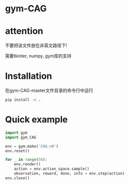 # gym-CAG

# attention 

不要把该文件放在非英文路径下!

需要tkinter, numpy, gym库的支持

# Installation

在gym-CAG-master文件目录的命令行中运行

```bash
pip install -e .
```

# Quick example

```python
import gym
import gym_CAG

env = gym.make('CAG-v0')
env.reset()

for _ in range(50):
    env.render()
    action = env.action_space.sample()
    observation, reward, done, info = env.step(action)
env.close()


```
